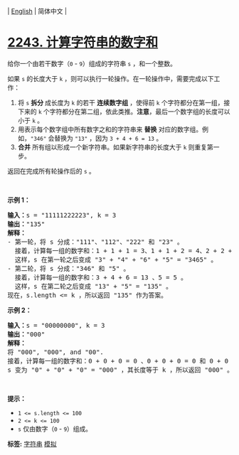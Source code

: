 | [English](README_EN.md) | 简体中文 |

# [2243. 计算字符串的数字和](https://leetcode-cn.com/problems/calculate-digit-sum-of-a-string)
<p>给你一个由若干数字（<code>0</code> - <code>9</code>）组成的字符串 <code>s</code> ，和一个整数。</p>

<p>如果 <code>s</code> 的长度大于 <code>k</code> ，则可以执行一轮操作。在一轮操作中，需要完成以下工作：</p>

<ol>
	<li>将 <code>s</code> <strong>拆分 </strong>成长度为 <code>k</code> 的若干 <strong>连续数字组</strong> ，使得前 <code>k</code> 个字符都分在第一组，接下来的 <code>k</code> 个字符都分在第二组，依此类推。<strong>注意</strong>，最后一个数字组的长度可以小于 <code>k</code> 。</li>
	<li>用表示每个数字组中所有数字之和的字符串来 <strong>替换</strong> 对应的数字组。例如，<code>"346"</code> 会替换为 <code>"13"</code> ，因为 <code>3 + 4 + 6 = 13</code> 。</li>
	<li><strong>合并</strong> 所有组以形成一个新字符串。如果新字符串的长度大于 <code>k</code> 则重复第一步。</li>
</ol>

<p>返回在完成所有轮操作后的 <code>s</code> 。</p>

<p>&nbsp;</p>

<p><strong>示例 1：</strong></p>

<pre><strong>输入：</strong>s = "11111222223", k = 3
<strong>输出：</strong>"135"
<strong>解释：</strong>
- 第一轮，将 s 分成："111"、"112"、"222" 和 "23" 。
  接着，计算每一组的数字和：1 + 1 + 1 = 3、1 + 1 + 2 = 4、2 + 2 + 2 = 6 和 2 + 3 = 5 。 
&nbsp; 这样，s 在第一轮之后变成 "3" + "4" + "6" + "5" = "3465" 。
- 第二轮，将 s 分成："346" 和 "5" 。
&nbsp; 接着，计算每一组的数字和：3 + 4 + 6 = 13 、5 = 5 。
&nbsp; 这样，s 在第二轮之后变成 "13" + "5" = "135" 。 
现在，s.length &lt;= k ，所以返回 "135" 作为答案。
</pre>

<p><strong>示例 2：</strong></p>

<pre><strong>输入：</strong>s = "00000000", k = 3
<strong>输出：</strong>"000"
<strong>解释：</strong>
将 "000", "000", and "00".
接着，计算每一组的数字和：0 + 0 + 0 = 0 、0 + 0 + 0 = 0 和 0 + 0 = 0 。 
s 变为 "0" + "0" + "0" = "000" ，其长度等于 k ，所以返回 "000" 。
</pre>

<p>&nbsp;</p>

<p><strong>提示：</strong></p>

<ul>
	<li><code>1 &lt;= s.length &lt;= 100</code></li>
	<li><code>2 &lt;= k &lt;= 100</code></li>
	<li><code>s</code> 仅由数字（<code>0</code> - <code>9</code>）组成。</li>
</ul>

**标签:**  [字符串](https://leetcode-cn.com/tag/string) [模拟](https://leetcode-cn.com/tag/simulation) 